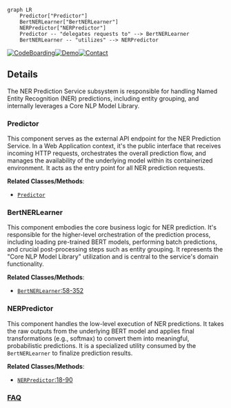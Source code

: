```mermaid
graph LR
    Predictor["Predictor"]
    BertNERLearner["BertNERLearner"]
    NERPredictor["NERPredictor"]
    Predictor -- "delegates requests to" --> BertNERLearner
    BertNERLearner -- "utilizes" --> NERPredictor
```

[![CodeBoarding](https://img.shields.io/badge/Generated%20by-CodeBoarding-9cf?style=flat-square)](https://github.com/CodeBoarding/GeneratedOnBoardings)[![Demo](https://img.shields.io/badge/Try%20our-Demo-blue?style=flat-square)](https://www.codeboarding.org/demo)[![Contact](https://img.shields.io/badge/Contact%20us%20-%20contact@codeboarding.org-lightgrey?style=flat-square)](mailto:contact@codeboarding.org)

## Details

The NER Prediction Service subsystem is responsible for handling Named Entity Recognition (NER) predictions, including entity grouping, and internally leverages a Core NLP Model Library.

### Predictor
This component serves as the external API endpoint for the NER Prediction Service. In a Web Application context, it's the public interface that receives incoming HTTP requests, orchestrates the overall prediction flow, and manages the availability of the underlying model within its containerized environment. It acts as the entry point for all NER prediction requests.


**Related Classes/Methods**:

- <a href="https://github.com/appvision-ai/fast-bert/blob/main/container/bert/predictor.py" target="_blank" rel="noopener noreferrer">`Predictor`</a>


### BertNERLearner
This component embodies the core business logic for NER prediction. It's responsible for the higher-level orchestration of the prediction process, including loading pre-trained BERT models, performing batch predictions, and crucial post-processing steps such as entity grouping. It represents the "Core NLP Model Library" utilization and is central to the service's domain functionality.


**Related Classes/Methods**:

- <a href="https://github.com/appvision-ai/fast-bert/blob/main/fast_bert/learner_ner.py#L58-L352" target="_blank" rel="noopener noreferrer">`BertNERLearner`:58-352</a>


### NERPredictor
This component handles the low-level execution of NER predictions. It takes the raw outputs from the underlying BERT model and applies final transformations (e.g., softmax) to convert them into meaningful, probabilistic predictions. It is a specialized utility consumed by the `BertNERLearner` to finalize prediction results.


**Related Classes/Methods**:

- <a href="https://github.com/appvision-ai/fast-bert/blob/main/fast_bert/prediction_ner.py#L18-L90" target="_blank" rel="noopener noreferrer">`NERPredictor`:18-90</a>




### [FAQ](https://github.com/CodeBoarding/GeneratedOnBoardings/tree/main?tab=readme-ov-file#faq)